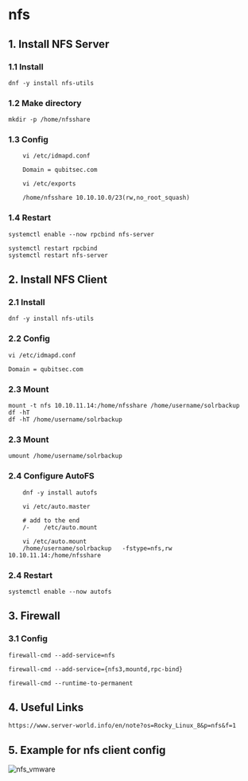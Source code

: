 # nfs

## 1. Install NFS Server

### 1.1 Install

    dnf -y install nfs-utils

### 1.2 Make directory

    mkdir -p /home/nfsshare

### 1.3 Config
```
    vi /etc/idmapd.conf
    
    Domain = qubitsec.com
```
```
    vi /etc/exports

    /home/nfsshare 10.10.10.0/23(rw,no_root_squash)
```
### 1.4 Restart

    systemctl enable --now rpcbind nfs-server

    systemctl restart rpcbind
    systemctl restart nfs-server

## 2. Install NFS Client

### 2.1 Install

    dnf -y install nfs-utils

### 2.2 Config

    vi /etc/idmapd.conf
    
    Domain = qubitsec.com

### 2.3 Mount

    mount -t nfs 10.10.11.14:/home/nfsshare /home/username/solrbackup
    df -hT
    df -hT /home/username/solrbackup

### 2.3 Mount
    umount /home/username/solrbackup

### 2.4 Configure AutoFS
```
    dnf -y install autofs
    
    vi /etc/auto.master

    # add to the end
    /-    /etc/auto.mount
    
    vi /etc/auto.mount
    /home/username/solrbackup   -fstype=nfs,rw  10.10.11.14:/home/nfsshare
```

### 2.4 Restart

    systemctl enable --now autofs

## 3. Firewall

### 3.1 Config

    firewall-cmd --add-service=nfs
    
    firewall-cmd --add-service={nfs3,mountd,rpc-bind}
        
    firewall-cmd --runtime-to-permanent
    
## 4. Useful Links

    https://www.server-world.info/en/note?os=Rocky_Linux_8&p=nfs&f=1


## 5. Example for nfs client config

![nfs_vmware](https://github.com/QubitSecurity/documentation/assets/24949168/06f2608a-bbc0-4dd0-8257-db4a87847fe5)
